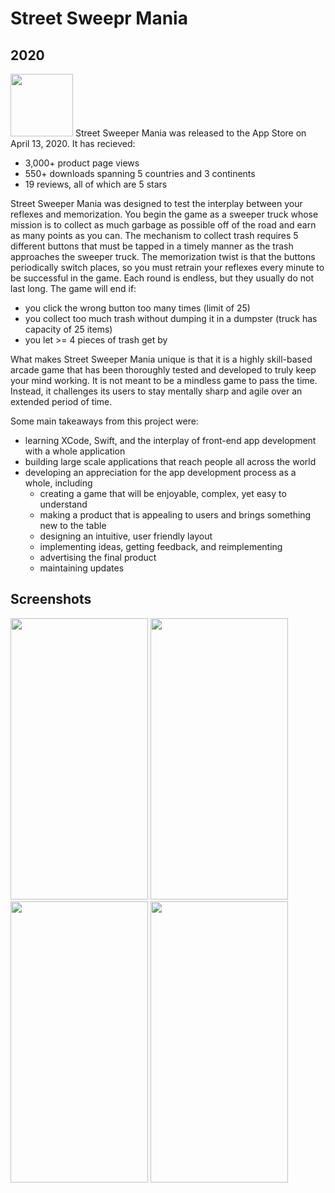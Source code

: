 # Street Sweepr Mania
## 2020
 
<img src ="https://user-images.githubusercontent.com/90010213/146630577-fff43a01-0e02-48ea-8d5c-40a7bdaddb4a.png" width="100" height = "100"/>
Street Sweeper Mania was released to the App Store on April 13, 2020. It has recieved:

- 3,000+ product page views
- 550+ downloads spanning 5 countries and 3 continents
- 19 reviews, all of which are 5 stars


Street Sweeper Mania was designed to test the interplay between your reflexes and memorization. You begin the game as a sweeper truck whose mission is to collect as much garbage as possible off of the road and earn as many points as you can. The mechanism to collect trash requires 5 different buttons that must be tapped in a timely manner as the trash approaches the sweeper truck. The memorization twist is that the buttons periodically switch places, so you must retrain your reflexes every minute to be successful in the game. Each round is endless, but they usually do not last long. The game will end if:

- you click the wrong button too many times (limit of 25)
- you collect too much trash without dumping it in a dumpster (truck has capacity of 25 items)
- you let >= 4 pieces of trash get by

What makes Street Sweeper Mania unique is that it is a highly skill-based arcade game that has been thoroughly tested and developed to truly keep your mind working. It is not meant to be a mindless game to pass the time. Instead, it challenges its users to stay mentally sharp and agile over an extended period of time.


Some main takeaways from this project were:

- learning XCode, Swift, and the interplay of front-end app development with a whole application
- building large scale applications that reach people all across the world
- developing an appreciation for the app development process as a whole, including
  - creating a game that will be enjoyable, complex, yet easy to understand
  - making a product that is appealing to users and brings something new to the table
  - designing an intuitive, user friendly layout
  - implementing ideas, getting feedback, and reimplementing
  - advertising the final product
  - maintaining updates

## Screenshots
<img src ="https://user-images.githubusercontent.com/90010213/146630489-3a50f9d7-25dc-4666-ad15-cdfea5f3f626.png" width = "220" height = "450"/>    <img src ="https://user-images.githubusercontent.com/90010213/146630508-d02613e1-a6d7-44db-b932-abb1883059eb.png" width = "220" height = "450"/>   <img src ="https://user-images.githubusercontent.com/90010213/146630724-54773877-026f-4e92-9cd3-2c7af653fc72.png" width = "220" height = "450"/>   <img src ="https://user-images.githubusercontent.com/90010213/146630858-ee038754-e293-4347-98d6-4ed6ee31fdac.jpg" width = "220" height = "450"/>
